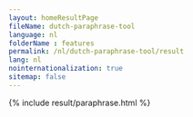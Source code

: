 ```yaml
---
layout: homeResultPage
fileName: dutch-paraphrase-tool
language: nl
folderName : features
permalink: /nl/dutch-paraphrase-tool/result
lang: nl
nointernationalization: true
sitemap: false
---
```

{% include result/paraphrase.html %}

<script src="/js/result/paraprashing.js" data-foldername="{{page.folderName}}" data-lang="{{page.lang}}"></script>